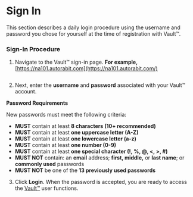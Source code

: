 # Sign In

This section describes a daily login procedure using the username and password you chose for yourself at the time of registration with Vault™.

### Sign-In Procedure <a href="#signin-procedure" id="signin-procedure"></a>

1. Navigate to the Vault™ sign-in page. **For example,** [https://na101.autorabit.com](https://na101.autorabit.com/)

<figure><img src="https://cdn.document360.io/8711f4e7-c040-4616-aac9-d947f87e4619/Images/Documentation/image-1623234986538.png" alt=""><figcaption></figcaption></figure>

2. Next, enter the **username** and **password** associated with your Vault™ account.

**Password Requirements**

New passwords must meet the following criteria:

* **MUST** contain at least **8 characters (10+ recommended)**
* **MUST** contain at least **one uppercase letter (A-Z)**
* **MUST** contain at least **one lowercase letter (a-z)**
* **MUST** contain at least **one number (0-9)**
* **MUST** contain at least **one special character (!, %, @, <, >, #)**
* **MUST NOT** contain: an **email** address; **first, middle,** or **last name**; or **commonly used** passwords
* **MUST NOT** be one of the **13 previously used passwords**

3. Click **Login**. When the password is accepted, you are ready to access the [Vault™](https://www.autorabit.com/products/vault-data-backup-recovery/) user functions.
